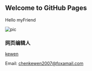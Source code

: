 ## Welcome to GitHub Pages

Hello myFriend

![pic](https://m.qpic.cn/psb?/V13aDEq605KgSi/o63rhjJ2YcrldPDPiBO8dX6Io4trNQRszziW2nkAFZg!/b/dFQBAAAAAAAA&bo=YAlABmAJQAYRBzA!&rf=viewer_4)



### 网页编辑人

[kewen](http://chenkewen.com.cn)

Email: chenkewen2007@foxamail.com
